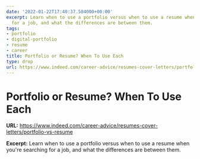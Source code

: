 ```yaml
---
date: '2022-01-22T17:40:37.584000+00:00'
excerpt: Learn when to use a portfolio versus when to use a resume when you're searching
  for a job, and what the differences are between them.
tags:
- portfolio
- digital-portfolio
- resume
- career
title: Portfolio or Resume? When To Use Each
type: drop
url: https://www.indeed.com/career-advice/resumes-cover-letters/portfolio-vs-resume
---
```


# Portfolio or Resume? When To Use Each

**URL:** https://www.indeed.com/career-advice/resumes-cover-letters/portfolio-vs-resume

**Excerpt:** Learn when to use a portfolio versus when to use a resume when you're searching for a job, and what the differences are between them.
